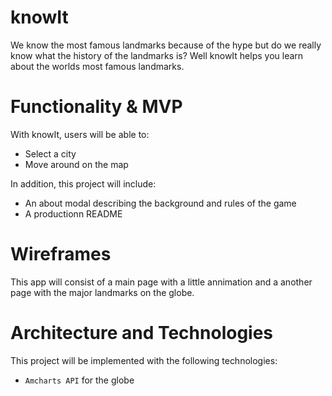 # knowIt

We know the most famous landmarks because of the hype but do we really know what the history of the landmarks is? Well knowIt helps you learn about the worlds most famous landmarks.

# Functionality & MVP
With knowIt, users will be able to:
* Select a city
* Move around on the map 

In addition, this project will include:
* An about modal describing the background and rules of the game
* A productionn README

# Wireframes
This app will consist of a main page with a little annimation and a another page with the major landmarks on the globe.

# Architecture and Technologies
This project will be implemented with the following technologies:
* `Amcharts API` for the globe 
